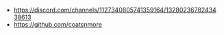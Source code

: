 - https://discord.com/channels/1127340805741359164/1328023678243438613
- https://github.com/coatsnmore
